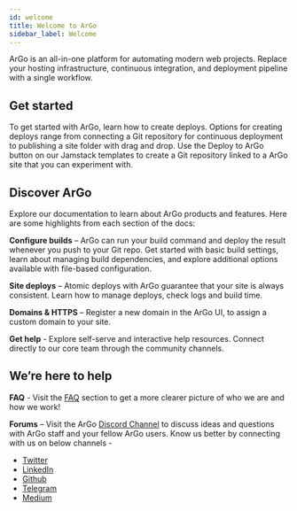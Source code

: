 ```yaml
---
id: welcome
title: Welcome to ArGo
sidebar_label: Welcome
---
```


ArGo is an all-in-one platform for automating modern web projects. Replace your hosting infrastructure, continuous integration, and deployment pipeline with a single workflow.

## Get started

To get started with ArGo, learn how to create deploys. Options for creating deploys range from connecting a Git repository for continuous deployment to publishing a site folder with drag and drop. Use the Deploy to ArGo button on our Jamstack templates to create a Git repository linked to a ArGo site that you can experiment with.

## Discover ArGo

Explore our documentation to learn about ArGo products and features. Here are some highlights from each section of the docs:

**Configure builds** – ArGo can run your build command and deploy the result whenever you push to your Git repo. Get started with basic build settings, learn about managing build dependencies, and explore additional options available with file-based configuration.

**Site deploys** – Atomic deploys with ArGo guarantee that your site is always consistent. Learn how to manage deploys, check logs and build time.

**Domains & HTTPS** – Register a new domain in the ArGo UI, to assign a custom domain to your site.

**Get help** - Explore self-serve and interactive help resources. Connect directly to our core team through the community channels.

## We’re here to help

**FAQ** - Visit the [FAQ](https://argoapp.live/faqs-argo/) section to get a more clearer picture of who we are and how we work!

**Forums** – Visit the ArGo [Discord Channel](https://discord.com/invite/ywrEVuT2) to discuss ideas and questions with ArGo staff and your fellow ArGo users.
Know us better by connecting with us on below channels -

- [Twitter](https://twitter.com/argoapplive)
- [LinkedIn](https://www.linkedin.com/company/argoapp/)
- [Github](https://github.com/argoapp-live)
- [Telegram](https://t.me/argoofficial)
- [Medium](https://argoapp.medium.com/)

